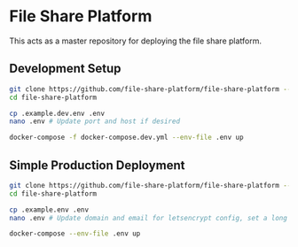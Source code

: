 # File Share Platform

This acts as a master repository for deploying the file share platform.

## Development Setup

```sh
git clone https://github.com/file-share-platform/file-share-platform --recursive
cd file-share-platform

cp .example.dev.env .env
nano .env # Update port and host if desired

docker-compose -f docker-compose.dev.yml --env-file .env up
```

## Simple Production Deployment

```sh
git clone https://github.com/file-share-platform/file-share-platform --recursive
cd file-share-platform

cp .example.env .env
nano .env # Update domain and email for letsencrypt config, set a long random database password

docker-compose --env-file .env up
```